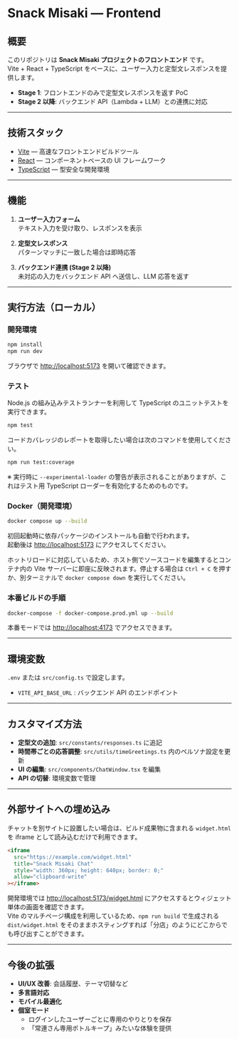 # Snack Misaki — Frontend

## 概要
このリポジトリは **Snack Misaki プロジェクトのフロントエンド** です。  
Vite + React + TypeScript をベースに、ユーザー入力と定型文レスポンスを提供します。

- **Stage 1**: フロントエンドのみで定型文レスポンスを返す PoC
- **Stage 2 以降**: バックエンド API（Lambda + LLM）との連携に対応

---

## 技術スタック
- [Vite](https://vitejs.dev/) — 高速なフロントエンドビルドツール
- [React](https://react.dev/) — コンポーネントベースの UI フレームワーク
- [TypeScript](https://www.typescriptlang.org/) — 型安全な開発環境

---

## 機能
1. **ユーザー入力フォーム**  
   テキスト入力を受け取り、レスポンスを表示

2. **定型文レスポンス**  
   パターンマッチに一致した場合は即時応答

3. **バックエンド連携 (Stage 2 以降)**  
   未対応の入力をバックエンド API へ送信し、LLM 応答を返す

---

## 実行方法（ローカル）
### 開発環境
```bash
npm install
npm run dev
```
ブラウザで [http://localhost:5173](http://localhost:5173) を開いて確認できます。

### テスト
Node.js の組み込みテストランナーを利用して TypeScript のユニットテストを実行できます。

```bash
npm test
```

コードカバレッジのレポートを取得したい場合は次のコマンドを使用してください。

```bash
npm run test:coverage
```

※ 実行時に `--experimental-loader` の警告が表示されることがありますが、これはテスト用 TypeScript ローダーを有効化するためのものです。

### Docker（開発環境）
```bash
docker compose up --build
```
初回起動時に依存パッケージのインストールも自動で行われます。<br>
起動後は [http://localhost:5173](http://localhost:5173) にアクセスしてください。

ホットリロードに対応しているため、ホスト側でソースコードを編集するとコンテナ内の Vite サーバーに即座に反映されます。停止する場合は `Ctrl + C` を押すか、別ターミナルで `docker compose down` を実行してください。

### 本番ビルドの手順
```bash
docker-compose -f docker-compose.prod.yml up --build
```
本番モードでは [http://localhost:4173](http://localhost:4173) でアクセスできます。

---

## 環境変数
`.env` または `src/config.ts` で設定します。

- `VITE_API_BASE_URL` : バックエンド API のエンドポイント

---

## カスタマイズ方法
- **定型文の追加**: `src/constants/responses.ts` に追記
- **時間帯ごとの応答調整**: `src/utils/timeGreetings.ts` 内のペルソナ設定を更新
- **UI の編集**: `src/components/ChatWindow.tsx` を編集
- **API の切替**: 環境変数で管理

---

## 外部サイトへの埋め込み
チャットを別サイトに設置したい場合は、ビルド成果物に含まれる `widget.html` を iframe として読み込むだけで利用できます。

```html
<iframe
  src="https://example.com/widget.html"
  title="Snack Misaki Chat"
  style="width: 360px; height: 640px; border: 0;"
  allow="clipboard-write"
></iframe>
```

開発環境では [http://localhost:5173/widget.html](http://localhost:5173/widget.html) にアクセスするとウィジェット単体の画面を確認できます。<br>
Vite のマルチページ構成を利用しているため、`npm run build` で生成される `dist/widget.html` をそのままホスティングすれば「分店」のようにどこからでも呼び出すことができます。

---

## 今後の拡張
- **UI/UX 改善**: 会話履歴、テーマ切替など
- **多言語対応**
- **モバイル最適化**
- **個室モード**
    - ログインしたユーザーごとに専用のやりとりを保存
    - 「常連さん専用ボトルキープ」みたいな体験を提供  
